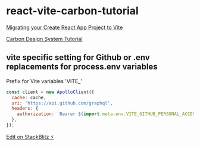 # react-vite-carbon-tutorial

[Migrating your Create React App Project to Vite](https://craftsmenltd.com/blog/2022/06/23/migrating-your-create-react-app-project-to-vite/)

[Carbon Design System Tutorial](https://carbondesignsystem.com/developing/react-tutorial/step-1)

## vite specific setting for Github or .env replacements for process.env variables

Prefix for Vite variables 'VITE\_'

```js
const client = new ApolloClient({
  cache: cache,
  uri: 'https://api.github.com/graphql',
  headers: {
    authorization: `Bearer ${import.meta.env.VITE_GITHUB_PERSONAL_ACCESS_TOKEN}`,
  },
});
```

[Edit on StackBlitz ⚡️](https://stackblitz.com/edit/vitejs-vite-hwcyqs)
